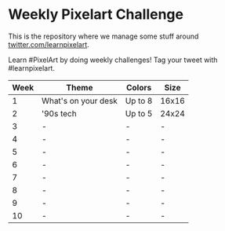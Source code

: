 # Weekly Pixelart Challenge

This is the repository where we manage some stuff around [twitter.com/learnpixelart](https://twitter.com/learnpixelart).

Learn #PixelArt by doing weekly challenges! Tag your tweet with #learnpixelart.

| Week | Theme | Colors | Size
| - | - | - | -
| 1 | What's on your desk | Up to 8 | 16x16
| 2 | '90s tech | Up to 5 | 24x24
| 3 | - | - | -
| 4 | - | - | -
| 5 | - | - | -
| 6 | - | - | -
| 7 | - | - | -
| 8 | - | - | -
| 9 | - | - | -
| 10 | - | - | -
